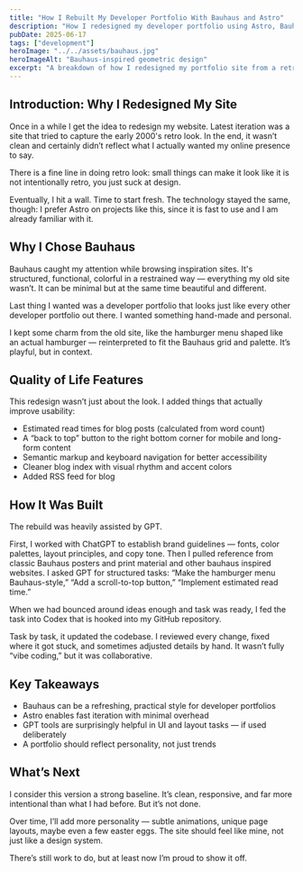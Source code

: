 ```yaml
---
title: "How I Rebuilt My Developer Portfolio With Bauhaus and Astro"
description: "How I redesigned my developer portfolio using Astro, Bauhaus design principles, and help from GenAI tools."
pubDate: 2025-06-17
tags: ["development"]
heroImage: "../../assets/bauhaus.jpg"
heroImageAlt: "Bauhaus-inspired geometric design"
excerpt: "A breakdown of how I redesigned my portfolio site from a retro mess into a clean, Bauhaus-inspired digital home with the help of GenAI tools."
---
```


## Introduction: Why I Redesigned My Site

Once in a while I get the idea to redesign my website. Latest iteration was a site that tried to capture the early 2000's retro look. In the end, it wasn’t clean and certainly didn’t reflect what I actually wanted my online presence to say.

There is a fine line in doing retro look: small things can make it look like it is not intentionally retro, you just suck at design.

Eventually, I hit a wall. Time to start fresh. The technology stayed the same, though: I prefer Astro on projects like this, since it is fast to use and I am already familiar with it.

## Why I Chose Bauhaus

Bauhaus caught my attention while browsing inspiration sites. It's structured, functional, colorful in a restrained way — everything my old site wasn’t. It can be minimal but at the same time beautiful and different.

Last thing I wanted was a developer portfolio that looks just like every other developer portfolio out there. I wanted something hand-made and personal.

I kept some charm from the old site, like the hamburger menu shaped like an actual hamburger — reinterpreted to fit the Bauhaus grid and palette. It’s playful, but in context.

## Quality of Life Features

This redesign wasn’t just about the look. I added things that actually improve usability:

- Estimated read times for blog posts (calculated from word count)
- A “back to top” button to the right bottom corner for mobile and long-form content
- Semantic markup and keyboard navigation for better accessibility
- Cleaner blog index with visual rhythm and accent colors
- Added RSS feed for blog

## How It Was Built

The rebuild was heavily assisted by GPT.

First, I worked with ChatGPT to establish brand guidelines — fonts, color palettes, layout principles, and copy tone. Then I pulled reference from classic Bauhaus posters and print material and other bauhaus inspired websites. I asked GPT for structured tasks: “Make the hamburger menu Bauhaus-style,” “Add a scroll-to-top button,” “Implement estimated read time.”

When we had bounced around ideas enough and task was ready, I fed the task into Codex that is hooked into my GitHub repository.

Task by task, it updated the codebase. I reviewed every change, fixed where it got stuck, and sometimes adjusted details by hand. It wasn’t fully “vibe coding,” but it was collaborative.

## Key Takeaways

- Bauhaus can be a refreshing, practical style for developer portfolios
- Astro enables fast iteration with minimal overhead
- GPT tools are surprisingly helpful in UI and layout tasks — if used deliberately
- A portfolio should reflect personality, not just trends

## What’s Next

I consider this version a strong baseline. It’s clean, responsive, and far more intentional than what I had before. But it’s not done.

Over time, I’ll add more personality — subtle animations, unique page layouts, maybe even a few easter eggs. The site should feel like mine, not just like a design system.

There’s still work to do, but at least now I’m proud to show it off.
